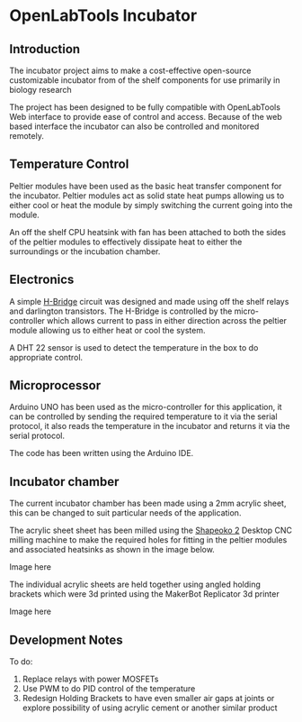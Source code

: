 
# OpenLabTools Incubator

## Introduction
The incubator project aims to make a cost-effective open-source customizable incubator from of the shelf components for use primarily in biology research

The project has been designed to be fully compatible with OpenLabTools Web interface to provide ease of control and access. Because of the web based interface the incubator can also be controlled and monitored remotely.

## Temperature Control

Peltier modules have been used as the basic heat transfer component for the incubator.
Peltier modules act as solid state heat pumps allowing us to either cool or heat the module by simply switching the current going into the module.

An off the shelf CPU heatsink with fan has been attached to both the sides of the peltier modules to effectively dissipate heat to either the surroundings or the incubation chamber.

## Electronics

A simple [H-Bridge](http://en.wikipedia.org/wiki/H_bridge) circuit was designed and made using off the shelf relays and darlington transistors. The H-Bridge is controlled by the micro-controller which allows current to pass in either direction across the peltier module allowing us to either heat or cool the system.

A DHT 22 sensor is used to detect the temperature in the box to do appropriate control.

## Microprocessor

Arduino UNO has been used as the micro-controller for this application, it can be controlled by sending the required temperature to it via the serial protocol, it also reads the temperature in the incubator and returns it via the serial protocol.

The code has been written using the Arduino IDE.

## Incubator chamber

The current  incubator chamber has been made using a 2mm acrylic sheet, this can be changed to suit particular needs of the application.

The acrylic sheet sheet has been milled using the [Shapeoko 2](http://docs.shapeoko.com/) Desktop CNC milling machine to make the required holes for fitting in the peltier modules and associated heatsinks as shown in the image below.

Image here

The individual acrylic sheets are held together using angled holding brackets which were 3d printed using the MakerBot Replicator 3d printer

Image here

## Development Notes

To do:

1. Replace relays with power MOSFETs
2. Use PWM to do PID control of the temperature
3. Redesign Holding Brackets to have even smaller air gaps at joints or explore possibility of using acrylic cement or another similar product






